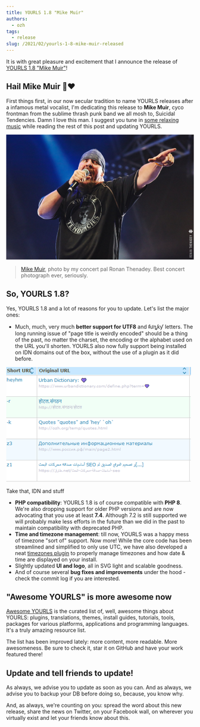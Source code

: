 ```yaml
---
title: YOURLS 1.8 "Mike Muir"
authors:
  - ozh
tags:
  - release
slug: /2021/02/yourls-1-8-mike-muir-released
---
```


It is with great pleasure and excitement that I announce the release of [YOURLS 1.8 "Mike Muir"](https://github.com/YOURLS/YOURLS/releases/1.8)!

<!--truncate-->

## Hail Mike Muir 🤘❤️

First things first, in our now secular tradition to name YOURLS releases after a infamous metal vocalist, I'm dedicating this release to **Mike Muir**, cyco frontman from the sublime thrash punk band we all mosh to, Suicidal Tendencies. Damn I love this man. I suggest you tune in [some relaxing music](https://www.youtube.com/watch?v=nxcJW6bs5os) while reading the rest of this post and updating YOURLS.

![](./Mike_Muir.jpg)

> [Mike Muir](https://www.flickr.com/photos/orgasmatron/39438972072/), photo by my concert pal Ronan Thenadey. Best concert photograph ever, seriously.

## So, YOURLS 1.8?

Yes, YOURLS 1.8 and a lot of reasons for you to update. Let's list the major ones:

- Much, much, very much **better support for UTF8** and ᵮưȵƙƴ letters. The long running issue of "page title is weirdly encoded" should be a thing of the past, no matter the charset, the encoding or the alphabet used on the URL you'll shorten. YOURLS also now fully support being installed on IDN domains out of the box, without the use of a plugin as it did before.

![](./Screenshot.png)

Take that, IDN and stuff

- **PHP compatibility**: YOURLS 1.8 is of course compatible with **PHP 8**. We're also dropping support for older PHP versions and are now advocating that you use at least **7.4**. Although 7.2 is still supported we will probably make less efforts in the future than we did in the past to maintain compatibility with deprecated PHP.
- **Time and timezone management**: till now, YOURLS was a happy mess of timezone "sort of" support. Now more! While the core code has been streamlined and simplified to only use UTC, we have also developed a neat [timezones plugin](https://github.com/YOURLS/timezones) to properly manage timezones and how date & time are displayed on your install.
- Slightly updated **UI and logo**, all in SVG light and scalable goodness.
- And of course several **bug fixes and improvements** under the hood - check the commit log if you are interested.

## "Awesome YOURLS" is more awesome now

[Awesome YOURLS](https://github.com/YOURLS/awesome-yourls) is the curated list of, well, awesome things about YOURLS: plugins, translations, themes, install guides, tutorials, tools, packages for various platforms, applications and programming languages. It's a truly amazing resource list.

The list has been improved lately: more content, more readable. More awesomeness. Be sure to check it, star it on GitHub and have your work featured there!

## Update and tell friends to update!

As always, we advise you to update as soon as you can. And as always, we advise you to backup your DB before doing so, because, you know why.

And, as always, we're counting on you: spread the word about this new release, share the news on Twitter, on your Facebook wall, on wherever you virtually exist and let your friends know about this.
